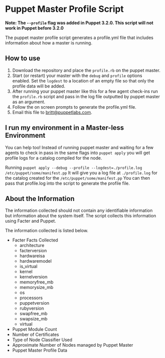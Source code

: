 Puppet Master Profile Script
============================

**Note: The `--profile` flag was added in Puppet 3.2.0. This script will not work in Puppet before 3.2.0**

The puppet master profile script generates a profile.yml file that includes information
about how a master is running.

How to use
----------

  1. Download the repository and place the `profile.rb` on the puppet master.
  2. Start (or restart) your master with the `debug` and `profile` options
    enabled. Set the `logdest` to a location of an empty file so that only the
    profile data will be added.
  3. After running your puppet master like this for a few agent check-ins run
    the `profile.rb` script and pass in the log file outputted by puppet master
    as an argument.
  4. Follow the on screen prompts to generate the profile.yml file.
  5. Email this file to [britt@puppetlabs.com](mailto:britt@puppetlabs.com).

I run my environment in a Master-less Environment
-------------------------------------------------

You can help too! Instead of running puppet master and waiting for a few agents
to check in pass in the same flags into `puppet apply` you will get profile
logs for a catalog compiled for the node.

Running `puppet apply --debug --profile --logdest=./profile.log
/etc/puppet/some/manifest.pp` It will give you a log file at `./profile.log`
for the catalog created for the `/etc/puppet/some/manifest.pp` You can then
pass that profile.log into the script to generate the profile file.

About the Information
---------------------

The information collected should not contain any identifiable information but
information about the system itself. The script collects this information using
Facter and Puppet.

The information collected is listed below.

  - Facter Facts Collected
    - architecture
    - facterversion
    - hardwareisa
    - hardwaremodel
    - is_virtual
    - kernel
    - kernelversion
    - memoryfree_mb
    - memorysize_mb
    - os
    - processors
    - puppetversion
    - rubyversion
    - swapfree_mb
    - swapsize_mb
    - virtual
  - Puppet Module Count
  - Number of Certificates
  - Type of Node Classifier Used
  - Approximate Number of Nodes managed by Puppet Master
  - Puppet Master Profile Data
